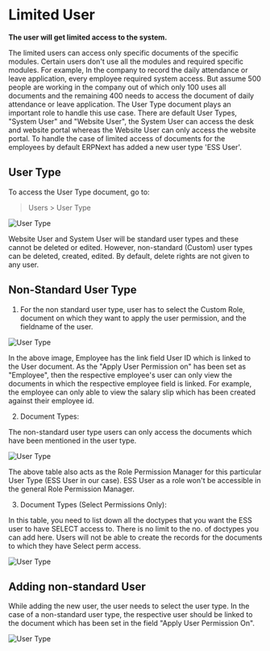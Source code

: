 <!-- add-breadcrumbs -->
# Limited User

**The user will get limited access to the system.**

The limited users can access only specific documents of the specific modules. Certain users don't use all the modules and required specific modules. For example, In the company to record the daily attendance or leave application, every employee required system access. But assume 500 people are working in the company out of which only 100 uses all documents and the remaining 400 needs to access the document of daily attendance or leave application. The User Type document plays an important role to handle this use case. There are default User Types, "System User" and "Website User",  the System User can access the desk and website portal whereas the Website User can only access the website portal. To handle the case of limited access of documents for the employees by default ERPNext has added a new user type 'ESS User'.

## User Type

To access the User Type document, go to:

> Users > User Type

<img class="screenshot" alt="User Type" src="{{docs_base_url}}/assets/img/users-and-permissions/user-type.png">

Website User and System User will be standard user types and these cannot be deleted or edited. However, non-standard (Custom) user types can be deleted, created, edited. By default, delete rights are not given to any user.

## Non-Standard User Type

1) For the non standard user type, user has to select the Custom Role, document on which they want to apply the user permission, and the fieldname of the user.

<img class="screenshot" alt="User Type" src="{{docs_base_url}}/assets/img/users-and-permissions/user-type-role.png">

In the above image, Employee has the link field User ID which is linked to the User document. As the "Apply User Permission on" has been set as "Employee", then the respective employee's user can only view the documents in which the respective employee field is linked. For example, the employee can only able to view the salary slip which has been created against their employee id.

2) Document Types:

The non-standard user type users can only access the documents which have been mentioned in the user type.

<img class="screenshot" alt="User Type" src="{{docs_base_url}}/assets/img/users-and-permissions/user-type-document-type.png">

The above table also acts as the Role Permission Manager for this particular User Type (ESS User in our case). ESS User as a role won't be accessible in the general Role Permission Manager.

3) Document Types (Select Permissions Only):

In this table, you need to list down all the doctypes that you want the ESS user to have SELECT access to. There is no limit to the no. of doctypes you can add here. Users will not be able to create the records for the documents to which they have Select perm access.

<img class="screenshot" alt="User Type" src="{{docs_base_url}}/assets/img/users-and-permissions/user-type-select-perm.png">

## Adding non-standard User

While adding the new user, the user needs to select the user type. In the case of a non-standard user type, the respective user should be linked to the document which has been set in the field "Apply User Permission On".


<img class="screenshot" alt="User Type" src="{{docs_base_url}}/assets/img/users-and-permissions/limited-access-user.png">
